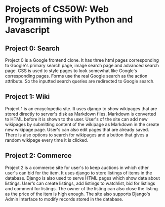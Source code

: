 # Projects of CS50W: Web Programming with Python and Javascript

## Project 0: Search

Project 0 is a Google frontend clone. It has three html pages corresponding to
Google's primary search page, image search page and advanced search page. CSS
is used to style pages to look somewhat like Google's corresponding pages.
Forms use the real Google search as the action attribute. So the inputted
search queries are redirected to Google search.

## Project 1: Wiki

Project 1 is an encyclopedia site. It uses django to show wikipages that are
stored directly to server's disk as Markdown files. Markdown is converted to
HTML before it is shown to the user. User's of the site can add new wikipages
by submitting content of the wikipage as Markdown in the create new wikipage
page. User's can also edit pages that are already saved. There is also options
to search for wikipages and a button that gives a random wikipage every time
it is clicked.

## Project 2: Commerce

Project 2 is a commerce site for user's to keep auctions in which other user's
can bid for the item. It uses django to store listings of items in the database.
Django is also used to serve HTML pages which show data about listings. User's
can create listings, add listings to watchlist, bid for listings and comment for
listings. The owner of the listing can also close the listing as the price of
the item is high enough. The site also supports Django's Admin Interface to
modify records stored in the database.